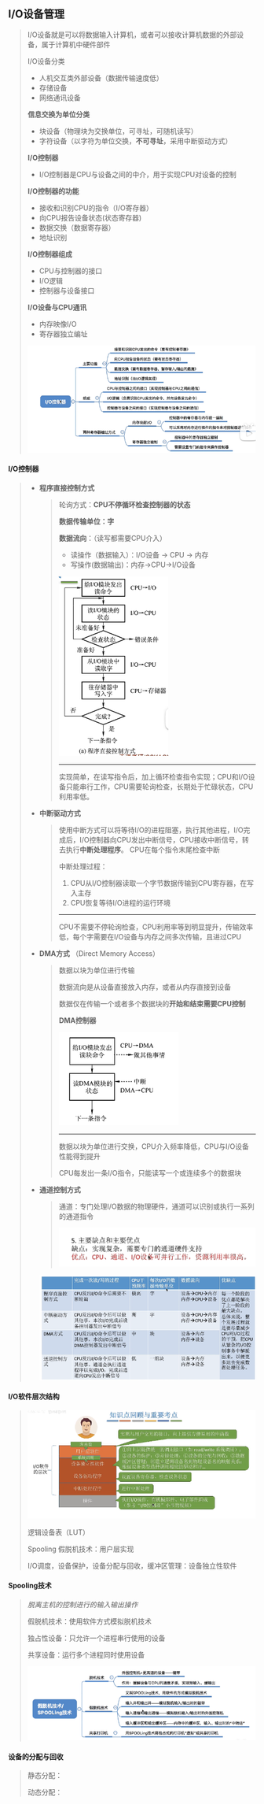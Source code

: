 ## I/O设备管理

> I/O设备就是可以将数据输入计算机，或者可以接收计算机数据的外部设备，属于计算机中硬件部件
>
> I/O设备分类
>
> - 人机交互类外部设备（数据传输速度低）
> - 存储设备
> - 网络通讯设备
>
> **信息交换为单位分类**
>
> - 块设备（物理块为交换单位，可寻址，可随机读写）
> - 字符设备（以字符为单位交换，**不可寻址**，采用中断驱动方式）
>
> **I/O控制器**
>
> - I/O控制器是CPU与设备之间的中介，用于实现CPU对设备的控制
>
> **I/O控制器的功能**
>
> - 接收和识别CPU的指令（I/O寄存器）
> - 向CPU报告设备状态(状态寄存器)
> - 数据交换（数据寄存器）
> - 地址识别
>
> **I/O控制器组成**
>
> - CPU与控制器的接口
> - I/O逻辑
> - 控制器与设备接口
>
> **I/O设备与CPU通讯**
>
> - 内存映像I/O
> - 寄存器独立编址
>
> ![image-20220409233405365](./assets/image-20220409233405365.png) 
>
>  

#### **I/O控制器**

> - **程序直接控制方式**
>
>   > 轮询方式：**CPU不停循环检查控制器的状态**  
>   >
>   > **数据传输单位：字**
>   >
>   > **数据流向**：（读写都需要CPU介入）
>   >
>   > - 读操作（数据输入）：I/O设备 -> CPU -> 内存
>   > - 写操作(数据输出)：内存->CPU->I/O设备
>   >
>   > ![image-20220409233946645](image-20220409233946645.png) 
>   >
>   > ---
>   >
>   > 实现简单，在读写指令后，加上循环检查指令实现；CPU和I/O设备只能串行工作，CPU需要轮询检查，长期处于忙碌状态，CPU利用率低。
>
> - **中断驱动方式**
>
>   > 使用中断方式可以将等待I/O的进程阻塞，执行其他进程，I/O完成后，I/O控制器向CPU发出中断信号，CPU接收中断信号，转去执行**中断处理程序**。 CPU在每个指令末尾检查中断
>   >
>   > 中断处理过程：
>   >
>   > 1. CPU从I/O控制器读取一个字节数据传输到CPU寄存器，在写入主存
>   > 2. CPU恢复等待I/O进程的运行环境
>   >
>   > ---
>   >
>   > CPU不需要不停轮询检查，CPU利用率等到明显提升，传输效率低，每个字需要在I/O设备与内存之间多次传输，且进过CPU
>
> - **DMA方式** （Direct Memory Access）
>
>   > 数据以块为单位进行传输
>   >
>   > 数据流向是从设备直接放入内存，或者从内存直接到设备
>   >
>   > 数据仅在传输一个或者多个数据块的**开始和结束需要CPU控制**
>   >
>   > **DMA控制器**
>   >
>   > ![image-20220410001058656](image-20220410001058656.png) 
>   >
>   > ---
>   >
>   > 数据以块为单位进行交换，CPU介入频率降低，CPU与I/O设备性能得到提升
>   >
>   > CPU每发出一条I/O指令，只能读写一个或连续多个的数据块
>
> - **通道控制方式**
>
>   > 通道：专门处理I/O数据的物理硬件，通道可以识别或执行一系列的通道指令
>   >
>   > ![image-20220410001728904](image-20220410001728904.png) 
>
>   ![image-20220410001748877](image-20220410001748877.png) 

#### **I/O软件层次结构**

> ![image-20220410003629464](image-20220410003629464.png)  
>
> 逻辑设备表（LUT）
>
> Spooling 假脱机技术：用户层实现
>
> I/O调度，设备保护，设备分配与回收，缓冲区管理：设备独立性软件

#### **Spooling技术**

> *脱离主机的控制进行的输入输出操作*
>
> 假脱机技术：使用软件方式模拟脱机技术
>
> 独占性设备：只允许一个进程串行使用的设备
>
> 共享设备：运行多个进程同时使用设备
>
> ![image-20220410004902863](image-20220410004902863.png) 

#### **设备的分配与回收**

> 静态分配：
>
> 动态分配：

